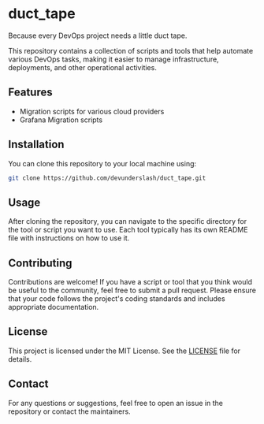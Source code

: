 # duct_tape

Because every DevOps project needs a little duct tape.

This repository contains a collection of scripts and tools that help automate various DevOps tasks, making it easier to manage infrastructure, deployments, and other operational activities.

## Features

- Migration scripts for various cloud providers
- Grafana Migration scripts


## Installation
You can clone this repository to your local machine using:

```bash
git clone https://github.com/devunderslash/duct_tape.git
```

## Usage
After cloning the repository, you can navigate to the specific directory for the tool or script you want to use. Each tool typically has its own README file with instructions on how to use it.

## Contributing
Contributions are welcome! If you have a script or tool that you think would be useful to the community, feel free to submit a pull request. Please ensure that your code follows the project's coding standards and includes appropriate documentation.

## License
This project is licensed under the MIT License. See the [LICENSE](LICENSE) file for details.

## Contact
For any questions or suggestions, feel free to open an issue in the repository or contact the maintainers.
